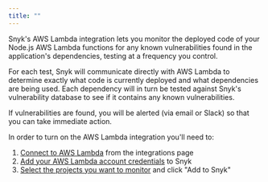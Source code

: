 ```yaml
---
title: ""
---
```


Snyk's AWS Lambda integration lets you monitor the deployed code of your Node.js AWS Lambda functions for any known vulnerabilities found in the application's dependencies, testing at a frequency you control.

For each test, Snyk will communicate directly with AWS Lambda to determine exactly what code is currently deployed and what dependencies are being used. Each dependency will in turn be tested against Snyk's vulnerability database to see if it contains any known vulnerabilities. 

If vulnerabilities are found, you will be alerted (via email or Slack) so that you can take immediate action.

In order to turn on the AWS Lambda integration you'll need to:

1. [Connect to AWS Lambda](#connecting-snyk-to-aws-lambda) from the integrations page
2. [Add your AWS Lambda account credentials](#generating-your-aws-lambda-api-key) to Snyk
3. [Select the projects you want to monitor](#adding-lambda-functions) and click "Add to Snyk"